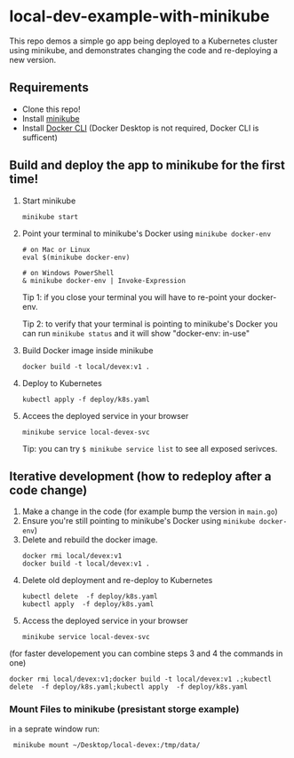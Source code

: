 # local-dev-example-with-minikube


This repo demos a simple go app being deployed to a Kubernetes cluster using minikube, and demonstrates changing the code and re-deploying a new version.


## Requirements
- Clone this repo!
- Install [minikube](https://minikube.sigs.k8s.io/docs/start/)
- Install [Docker CLI](https://minikube.sigs.k8s.io/docs/tutorials/docker_desktop_replacement/) (Docker Desktop is not required, Docker CLI is sufficent)


## Build and deploy the app to minikube for the first time!

1. Start minikube
    ```console
    minikube start
    ```

2. Point your terminal to minikube's Docker using `minikube docker-env`
    ```console
    # on Mac or Linux
    eval $(minikube docker-env)
    ```

    ```console
    # on Windows PowerShell
    & minikube docker-env | Invoke-Expression
    ```

    Tip 1: if you close your terminal you will have to re-point your docker-env.

    Tip 2: to verify that your terminal is pointing to minikube's Docker you can run `minikube status` and it will show "docker-env: in-use"

4. Build Docker image inside minikube

    ```console
    docker build -t local/devex:v1 .
    ```
4. Deploy to Kubernetes
    ```console
    kubectl apply -f deploy/k8s.yaml
    ```
5. Accees the deployed service in your browser
    ```console
    minikube service local-devex-svc
    ```
    Tip: you can try `$ minikube service list` to see all exposed serivces.


## Iterative development (how to redeploy after a code change)

1. Make a change in the code (for example bump the version in `main.go`)
2. Ensure you're still pointing to minikube's Docker using `minikube docker-env`)
3. Delete and rebuild the docker image.
    ```console
    docker rmi local/devex:v1
    docker build -t local/devex:v1 .
    ```
4. Delete old deployment and re-deploy to Kubernetes
    ```console
    kubectl delete  -f deploy/k8s.yaml
    kubectl apply  -f deploy/k8s.yaml
    ```
5. Access the deployed service in your browser
    ```console
    minikube service local-devex-svc
    ```

(for faster developement you can combine steps 3 and 4 the commands in one)
```
docker rmi local/devex:v1;docker build -t local/devex:v1 .;kubectl delete  -f deploy/k8s.yaml;kubectl apply  -f deploy/k8s.yaml
```


### Mount Files to minikube (presistant storge example)
 
in a seprate window run:
```console
 minikube mount ~/Desktop/local-devex:/tmp/data/

```